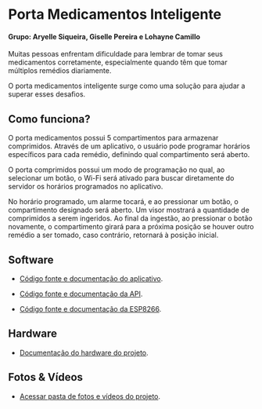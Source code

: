
# Porta Medicamentos Inteligente
#### Grupo: Aryelle Siqueira, Giselle Pereira e Lohayne Camillo

Muitas pessoas enfrentam dificuldade  para lembrar de tomar seus medicamentos corretamente, especialmente quando têm que tomar múltiplos remédios diariamente.

O porta medicamentos inteligente surge como uma solução para ajudar a superar esses desafios.

## Como funciona?

O porta medicamentos possui 5 compartimentos para armazenar comprimidos. Através de um aplicativo, o usuário pode programar horários específicos para cada remédio, definindo qual compartimento será aberto.

O porta comprimidos possui um modo de programação no qual, ao selecionar um botão, o Wi-Fi será ativado para buscar diretamente do servidor os horários programados no aplicativo.

No horário programado, um alarme tocará, e ao pressionar um botão, o compartimento designado será aberto. Um visor mostrará a quantidade de comprimidos a serem ingeridos. Ao final da ingestão, ao pressionar o botão novamente, o compartimento girará para a próxima posição se houver outro remédio a ser tomado, caso contrário, retornará à posição inicial.


## Software

- [Código fonte e documentação do aplicativo](https://github.com/giselle-lab/porta-comprimidos).

- [Código fonte e documentação da API](https://github.com/AryelleSiqueira/pillbox-api.git).

- [Código fonte e documentação da ESP8266](https://github.com/AryelleSiqueira/porta-medicamentos-esp8266.git).

## Hardware

- [Documentação do hardware do projeto](Hardware_doc).

## Fotos & Vídeos

- [Acessar pasta de fotos e vídeos do projeto](Fotos&Videos).
